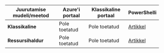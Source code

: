 | **Juurutamise mudeli/meetod** | **Azure'i portaal** | **Klassikaline portaal** | **PowerShelli** |
|---|---|---|---|
| **Klassikaline** | Pole toetatud | Pole toetatud| [Artikkel](../articles/vpn-gateway/vpn-gateway-about-forced-tunneling.md) | 
| **Ressursihaldur** | Pole toetatud | Pole toetatud | [Artikkel](../articles/vpn-gateway/vpn-gateway-forced-tunneling-rm.md)  |